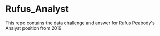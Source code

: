 # Rufus_Analyst
This repo contains the data challenge and answer for Rufus Peabody's Analyst position from 2019
